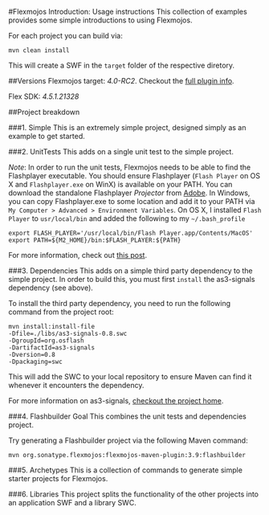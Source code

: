 #Flexmojos Introduction: Usage instructions
This collection of examples provides some simple introductions to using Flexmojos.

For each project you can build via:

	mvn clean install 
	
This will create a SWF in the `target` folder of the respective diretory.

##Versions
Flexmojos target: *4.0-RC2*. Checkout the [full plugin info](https://repository.sonatype.org/content/sites/maven-sites/flexmojos/4.0-RC2/plugin-info.html).

Flex SDK: *4.5.1.21328*

##Project breakdown

###1. Simple
This is an extremely simple project, designed simply as an example to get started.

###2. UnitTests
This adds on a single unit test to the simple project.

*Note*: In order to run the unit tests, Flexmojos needs to be able to find the Flashplayer executable. You should ensure Flashplayer (`Flash Player` on OS X and `Flashplayer.exe` on WinX) is available on your PATH. You can download the standalone Flashplayer *Projector* from [Adobe](http://www.adobe.com/support/flashplayer/downloads.html). In Windows, you can copy Flashplayer.exe to some location and add it to your PATH via `My Computer > Advanced > Environment Variables`. On OS X, I installed `Flash Player` to `usr/local/bin` and added the following to my `~/.bash_profile`

	export FLASH_PLAYER='/usr/local/bin/Flash Player.app/Contents/MacOS'
	export PATH=${M2_HOME}/bin:$FLASH_PLAYER:${PATH}

For more information, check out [this post](https://docs.sonatype.org/display/FLEXMOJOS/Running+unit+tests).

###3. Dependencies
This adds on a simple third party dependency to the simple project. In order to build this, you must first `install` the as3-signals dependency (see above).  

To install the third party dependency, you need to run the following command from the project root: 

	mvn install:install-file 
	-Dfile=./libs/as3-signals-0.8.swc 
	-DgroupId=org.osflash
	-DartifactId=as3-signals 
	-Dversion=0.8 
	-Dpackaging=swc

This will add the SWC to your local repository to ensure Maven can find it whenever it encounters the dependency.

For more information on as3-signals, [checkout the project home](https://github.com/robertpenner/as3-signals/).


###4. Flashbuilder Goal
This combines the unit tests and dependencies project. 

Try generating a Flashbuilder project via the following Maven command:

	mvn org.sonatype.flexmojos:flexmojos-maven-plugin:3.9:flashbuilder
	
###5. Archetypes 
This is a collection of commands to generate simple starter projects for Flexmojos.

###6. Libraries
This project splits the functionality of the other projects into an application SWF and a library SWC. 

